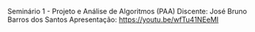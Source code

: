 Seminário 1 - Projeto e Análise de Algoritmos (PAA)
Discente: José Bruno Barros dos Santos
Apresentação:  https://youtu.be/wfTu41NEeMI
